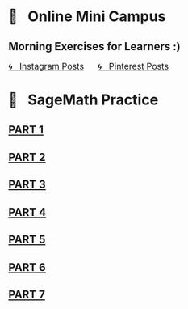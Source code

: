 
# &#x1F4D1; &nbsp; Online Mini Campus 
## Morning Exercises for Learners :)

<a href="https://www.instagram.com/olga.belitskaya/" style="font-size:120%;">&#x1F300; &nbsp; Instagram Posts</a> &nbsp; &nbsp; &nbsp; <a href="https://www.pinterest.ru/olga_belitskaya/code-style/" style="font-size:120%;">&#x1F300; &nbsp; Pinterest Posts</a>

# &#x1F4D1; &nbsp; SageMath Practice

## [PART 1](https://olgabelitskaya.github.io/sage.html)

## [PART 2](https://olgabelitskaya.github.io/sage2.html)

## [PART 3](https://olgabelitskaya.github.io/sage3.html)

## [PART 4](https://olgabelitskaya.github.io/sage4.html)

## [PART 5](https://olgabelitskaya.github.io/sage5.html)

## [PART 6](https://olgabelitskaya.github.io/sage6.html)

## [PART 7](https://olgabelitskaya.github.io/sage7.html)
